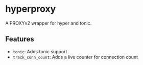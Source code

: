 # hyperproxy

A PROXYv2 wrapper for hyper and tonic.

## Features

* `tonic`: Adds tonic support
* `track_conn_count`: Adds a live counter for connection count